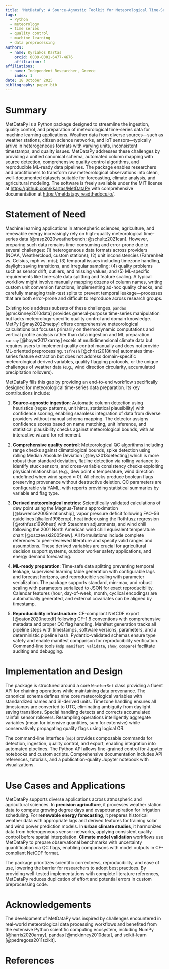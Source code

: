 ```yaml
---
title: 'MetDataPy: A Source-Agnostic Toolkit for Meteorological Time-Series Data Preparation and Quality Control'
tags:
  - Python
  - meteorology
  - time series
  - quality control
  - machine learning
  - data preprocessing
authors:
  - name: Kyriakos Kartas
    orcid: 0009-0001-6477-4676
    affiliation: 1
affiliations:
  - name: Independent Researcher, Greece
    index: 1
date: 18 October 2025
bibliography: paper.bib
---
```


# Summary

MetDataPy is a Python package designed to streamline the ingestion, quality control, and preparation of meteorological time-series data for machine learning applications. Weather data from diverse sources—such as weather stations, citizen science networks, and IoT sensors—typically arrive in heterogeneous formats with varying units, inconsistent timestamps, and quality issues. MetDataPy addresses these challenges by providing a unified canonical schema, automated column mapping with source detection, comprehensive quality control algorithms, and reproducible ML-ready data pipelines. The package enables researchers and practitioners to transform raw meteorological observations into clean, well-documented datasets suitable for forecasting, climate analysis, and agricultural modeling. The software is freely available under the MIT license at https://github.com/kkartas/MetDataPy with comprehensive documentation at https://metdatapy.readthedocs.io/.

# Statement of Need

Machine learning applications in atmospheric sciences, agriculture, and renewable energy increasingly rely on high-quality meteorological time-series data [@rasp2020weatherbench; @schultz2021can]. However, preparing such data remains time-consuming and error-prone due to several challenges: (1) heterogeneous data formats across providers (NOAA, Weathercloud, custom stations); (2) unit inconsistencies (Fahrenheit vs. Celsius, mph vs. m/s); (3) temporal issues including timezone handling, daylight saving transitions, and irregular sampling; (4) quality problems such as sensor drift, outliers, and missing values; and (5) ML-specific requirements like time-safe data splitting and feature scaling. A typical workflow might involve manually mapping dozens of column names, writing custom unit conversion functions, implementing ad-hoc quality checks, and carefully managing train-test splits to prevent temporal leakage—processes that are both error-prone and difficult to reproduce across research groups.

Existing tools address subsets of these challenges. `pandas` [@mckinney2010data] provides general-purpose time-series manipulation but lacks meteorology-specific quality control and domain knowledge. MetPy [@may2022metpy] offers comprehensive meteorological calculations but focuses primarily on thermodynamic computations and vertical profile analysis rather than data ingestion and ML preparation. `xarray` [@hoyer2017xarray] excels at multidimensional climate data but requires users to implement quality control manually and does not provide ML-oriented preprocessing. `tsfresh` [@christ2018time] automates time-series feature extraction but does not address domain-specific meteorological derived variables, quality flagging protocols, or the unique challenges of weather data (e.g., wind direction circularity, accumulated precipitation rollovers).

MetDataPy fills this gap by providing an end-to-end workflow specifically designed for meteorological time-series data preparation. Its key contributions include:

1. **Source-agnostic ingestion**: Automatic column detection using heuristics (regex patterns, unit hints, statistical plausibility) with confidence scoring, enabling seamless integration of data from diverse providers without manual schema mapping. The detector assigns confidence scores based on name matching, unit inference, and statistical plausibility checks against meteorological bounds, with an interactive wizard for refinement.

2. **Comprehensive quality control**: Meteorological QC algorithms including range checks against climatological bounds, spike detection using rolling Median Absolute Deviation [@leys2013detecting] which is more robust than standard deviation, flatline detection via rolling variance to identify stuck sensors, and cross-variable consistency checks exploiting physical relationships (e.g., dew point ≤ temperature, wind direction undefined when wind speed ≈ 0). All checks produce boolean flags preserving provenance without destructive deletion. QC parameters are configurable via YAML, with reports providing statistical summaries by variable and flag type.

3. **Derived meteorological metrics**: Scientifically validated calculations of dew point using the Magnus-Tetens approximation [@lawrence2005relationship], vapor pressure deficit following FAO-56 guidelines [@allen1998crop], heat index using the Rothfusz regression [@rothfusz1990heat] with Steadman adjustments, and wind chill following the 2001 North American wind chill equivalent temperature chart [@osczevski2005new]. All formulations include complete references to peer-reviewed literature and specify valid ranges and assumptions. These derived variables are crucial for agricultural decision support systems, outdoor worker safety applications, and energy demand forecasting.

4. **ML-ready preparation**: Time-safe data splitting preventing temporal leakage, supervised learning table generation with configurable lags and forecast horizons, and reproducible scaling with parameter serialization. The package supports standard, min-max, and robust scaling with parameters serialized to JSON for exact reproducibility. Calendar features (hour, day-of-week, month, cyclical encodings) are automatically generated, and external covariates can be aligned by timestamp.

5. **Reproducibility infrastructure**: CF-compliant NetCDF export [@eaton2020netcdf] following CF-1.8 conventions with comprehensive metadata and proper QC flag handling. Manifest generation tracks all pipeline steps with timestamps, software versions, parameters, and a deterministic pipeline hash. Pydantic-validated schemas ensure type safety and enable manifest comparison for reproducibility verification. Command-line tools (`mdp manifest validate`, `show`, `compare`) facilitate auditing and debugging.

# Implementation and Design

The package is structured around a core `WeatherSet` class providing a fluent API for chaining operations while maintaining data provenance. The canonical schema defines nine core meteorological variables with standardized names and SI-derived units. Timezone handling ensures all timestamps are converted to UTC, eliminating ambiguity from daylight saving transitions. Special handling detects and corrects accumulated rainfall sensor rollovers. Resampling operations intelligently aggregate variables (mean for intensive quantities, sum for extensive) while conservatively propagating quality flags using logical OR.

The command-line interface (`mdp`) provides composable commands for detection, ingestion, quality control, and export, enabling integration into automated pipelines. The Python API allows fine-grained control for Jupyter notebooks and custom scripts. Comprehensive documentation includes API references, tutorials, and a publication-quality Jupyter notebook with visualizations.

# Use Cases and Applications

MetDataPy supports diverse applications across atmospheric and agricultural sciences. In **precision agriculture**, it processes weather station data to compute growing degree days and evapotranspiration for irrigation scheduling. For **renewable energy forecasting**, it prepares historical weather data with appropriate lags and derived features for training solar and wind power prediction models. In **urban climate studies**, it harmonizes data from heterogeneous sensor networks, applying consistent quality control before spatial interpolation. **Climate model validation** workflows use MetDataPy to prepare observational benchmarks with uncertainty quantification via QC flags, enabling comparisons with model outputs in CF-compliant NetCDF format.

The package prioritizes scientific correctness, reproducibility, and ease of use, lowering the barrier for researchers to adopt best practices. By providing well-tested implementations with complete literature references, MetDataPy reduces duplication of effort and potential errors in custom preprocessing code.

# Acknowledgements

The development of MetDataPy was inspired by challenges encountered in real-world meteorological data processing workflows and benefited from the extensive Python scientific computing ecosystem, including NumPy [@harris2020array], pandas [@mckinney2010data], and scikit-learn [@pedregosa2011scikit].

# References

